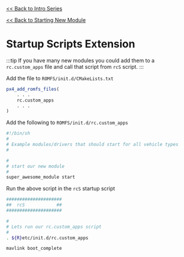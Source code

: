 [<< Back to Intro Series](intro_series.md)

[<< Back to Starting New Module](starting_new_module.md)

# Startup Scripts Extension

:::tip
If you have many new modules you could add them to a `rc.custom_apps` file and call that script from `rcS` script.
:::

Add the file to `ROMFS/init.d/CMakeLists.txt`

``` cmake
px4_add_romfs_files(
	. . .
	rc.custom_apps
	. . .
)

```

Add the following to `ROMFS/init.d/rc.custom_apps`

``` bash
#!/bin/sh
#
# Example modules/drivers that should start for all vehicle types
#

#
# start our new module
#
super_awesome_module start

```

Run the above script in the `rcS` startup script


``` bash
#####################
##  rcS            ##
#####################

#
# Lets run our rc.custom_apps script
#
. ${R}etc/init.d/rc.custom_apps

mavlink boot_complete

```